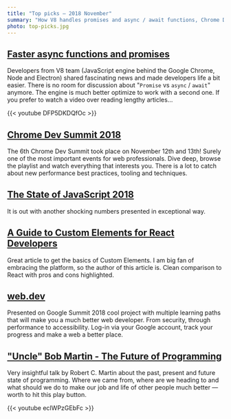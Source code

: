 ```yaml
---
title: "Top picks — 2018 November"
summary: "How V8 handles promises and async / await functions, Chrome Dev Summit 2018, The State of JavaScript, Custom Elements for React developers and the future of programming by uncle Bob."
photo: top-picks.jpg
---
```


## [Faster async functions and promises](https://v8.dev/blog/fast-async)

Developers from V8 team (JavaScript engine behind the Google Chrome, Node and Electron) shared fascinating news and made developers life a bit easier. There is no room for discussion about "`Promise` vs `async` / `await`" anymore. The engine is much better optimize to work with a second one. If you prefer to watch a video over reading lengthy articles…

{{< youtube DFP5DKDQfOc >}}

## [Chrome Dev Summit 2018](https://www.youtube.com/playlist?list=PLNYkxOF6rcIDjlCx1PcphPpmf43aKOAdF)

The 6th Chrome Dev Summit took place on November 12th and 13th! Surely one of the most important events for web professionals. Dive deep, browse the playlist and watch everything that interests you. There is a lot to catch about new performance best practices, tooling and techniques.

## [The State of JavaScript 2018](https://2018.stateofjs.com/)

It is out with another shocking numbers presented in exceptional way.

## [A Guide to Custom Elements for React Developers](https://css-tricks.com/a-guide-to-custom-elements-for-react-developers/#article-header-id-1)

Great article to get the basics of Custom Elements. I am big fan of embracing the platform, so the author of this article is. Clean comparison to React with pros and cons highlighted.

## [web.dev](https://web.dev/)

Presented on Google Summit 2018 cool project with multiple learning paths that will make you a much better web developer. From security, through performance to accessibility. Log-in via your Google account, track your progress and make a web a better place.

## ["Uncle" Bob Martin - The Future of Programming](https://youtu.be/ecIWPzGEbFc)

Very insightful talk by Robert C. Martin about the past, present and future state of programming. Where we came from, where are we heading to and what should we do to make our job and life of other people much better — worth to hit this play button.

{{< youtube ecIWPzGEbFc >}}

